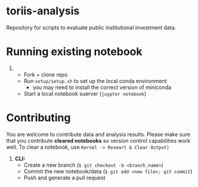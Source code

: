 # toriis-analysis
Repository for scripts to evaluate public institutional investment data.

# Running existing notebook

1) 
	+ Fork + clone repo
	+ Run `setup/setup.sh` to set up the local conda environment
		- you may need to install the correct version of miniconda
	+ Start a local notebook suerver (`juypter notebook`)

# Contributing

You are welcome to contribute data and analysis results. Please make sure that you contribute **cleared notebooks** so version control capabilities work well. To clear a notebook, use `Kernel -> Researt & Clear Output)` 

1) **CLI:**
	+ Create a new branch (`$ git checkout -b <branch_name>`)
	+ Commit the new notebook/data (`$ git add <new file>; git commit`)
	+ Push and generate a pull request
